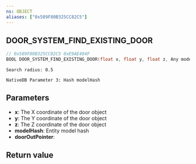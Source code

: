 ```yaml
---
ns: OBJECT
aliases: ["0x589F80B325CC82C5"]
---
```

## DOOR_SYSTEM_FIND_EXISTING_DOOR

```c
// 0x589F80B325CC82C5 0xE9AE494F
BOOL DOOR_SYSTEM_FIND_EXISTING_DOOR(float x, float y, float z, Any modelHash, Any* doorOutPointer);
```

```
Search radius: 0.5

NativeDB Parameter 3: Hash modelHash
```

## Parameters
* **x**: The X coordinate of the door object
* **y**: The Y coordinate of the door object
* **z**: The Z coordinate of the door object
* **modelHash**: Entity model hash
* **doorOutPointer**: 

## Return value
